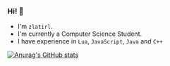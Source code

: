 ### Hi! 👋

- I'm `zlatirl`.
- I'm currently a Computer Science Student.
- I have experience in `Lua`, `JavaScript`, `Java` and `C++`

[![Anurag's GitHub stats](https://github-readme-stats.vercel.app/api?username=zlatirl)](https://github.com/anuraghazra/github-readme-stats)